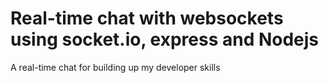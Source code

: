 # Real-time chat with websockets using socket.io, express and Nodejs
A real-time chat for building up my developer skills

